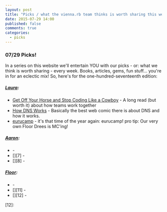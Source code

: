 ```yaml
---
layout: post
title: "Picks / what the vienna.rb team thinks is worth sharing this week"
date: 2015-07-29 14:00
published: false
comments: true
categories:
  - picks
---
```


### 07/29 Picks!

In a series on this website we'll entertain YOU with our picks - or: what we think is worth sharing - every week.
Books, articles, gems, fun stuff... you're in for an eclectic mix! So, here's for the one-hundred-seventeenth edition:

##### [Laura][1]:
- [Get Off Your Horse and Stop Coding Like a Cowboy][2] - A long read (but worth it) about how teams work together
- [How DNS Works][3] - Basically the best web comic there is about DNS and how it works. 
- [eurucamp][4] - it's that time of the year again: eurucamp! pro tip: Our very own Floor Drees is MC'ing!

##### [Aaron][5]:
- [][6] - 
- [][7] - 
- [][8] - 


##### [Floor][9]:
- [][10] - 
- [][11] - 
- [][12] - 


[1]: http://www.twitter.com/alicetragedy
[2]: http://blog.thefirehoseproject.com/posts/best-team-tactics-to-write-software
[3]: https://howdns.works/
[4]: http://2015.eurucamp.org/
[5]: http://www.twitter.com/mraaroncruz
[6]: 
[7]: 
[9]: http://www.twitter.com/floordrees
[10]: 
[11]: 
[12]: 
